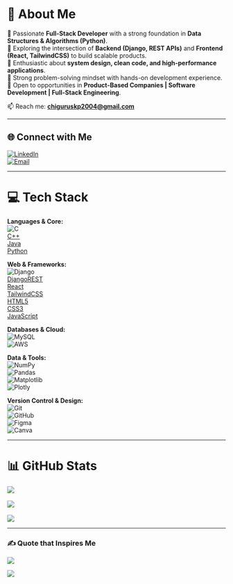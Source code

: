 # 💫 About Me  
🔹 Passionate **Full-Stack Developer** with a strong foundation in **Data Structures & Algorithms (Python)**.  
🔹 Exploring the intersection of **Backend (Django, REST APIs)** and **Frontend (React, TailwindCSS)** to build scalable products.  
🔹 Enthusiastic about **system design, clean code, and high-performance applications**.  
🔹 Strong problem-solving mindset with hands-on development experience.  
🔹 Open to opportunities in **Product-Based Companies | Software Development | Full-Stack Engineering**.  

📫 Reach me: **chiguruskp2004@gmail.com**  

---

## 🌐 Connect with Me  
[![LinkedIn](https://img.shields.io/badge/LinkedIn-%230077B5.svg?logo=linkedin&logoColor=white)](https://linkedin.com/in/chsakethkumar)  
[![Email](https://img.shields.io/badge/Email-D14836?logo=gmail&logoColor=white)](mailto:chiguruskp2004@gmail.com)  

---

# 💻 Tech Stack  

**Languages & Core:**  
![C](https://img.shields.io/badge/C-%2300599C.svg?style=for-the-badge&logo=c&logoColor=white)  
[C++](https://img.shields.io/badge/c++-%2300599C.svg?style=for-the-badge&logo=c%2B%2B&logoColor=white)  
[Java](https://img.shields.io/badge/java-%23ED8B00.svg?style=for-the-badge&logo=openjdk&logoColor=white)  
[Python](https://img.shields.io/badge/python-%2314354C.svg?style=for-the-badge&logo=python&logoColor=white)  

**Web & Frameworks:**  
![Django](https://img.shields.io/badge/django-%23092E20.svg?style=for-the-badge&logo=django&logoColor=white)  
[DjangoREST](https://img.shields.io/badge/Django%20REST-%23FF1709.svg?style=for-the-badge&logo=django&logoColor=white)  
[React](https://img.shields.io/badge/react-%2320232a.svg?style=for-the-badge&logo=react&logoColor=%2361DAFB)  
[TailwindCSS](https://img.shields.io/badge/tailwindcss-%2338B2AC.svg?style=for-the-badge&logo=tailwind-css&logoColor=white)  
[HTML5](https://img.shields.io/badge/html5-%23E34F26.svg?style=for-the-badge&logo=html5&logoColor=white)  
[CSS3](https://img.shields.io/badge/css3-%231572B6.svg?style=for-the-badge&logo=css3&logoColor=white)  
[JavaScript](https://img.shields.io/badge/javascript-%23323330.svg?style=for-the-badge&logo=javascript&logoColor=%23F7DF1E)  

**Databases & Cloud:**  
![MySQL](https://img.shields.io/badge/mysql-%2300f.svg?style=for-the-badge&logo=mysql&logoColor=white)  
![AWS](https://img.shields.io/badge/AWS-%23FF9900.svg?style=for-the-badge&logo=amazon-aws&logoColor=white)  

**Data & Tools:**  
![NumPy](https://img.shields.io/badge/numpy-%23013243.svg?style=for-the-badge&logo=numpy&logoColor=white)  
![Pandas](https://img.shields.io/badge/pandas-%23150458.svg?style=for-the-badge&logo=pandas&logoColor=white)  
![Matplotlib](https://img.shields.io/badge/matplotlib-%2300599C.svg?style=for-the-badge&logo=plotly&logoColor=white)  
![Plotly](https://img.shields.io/badge/plotly-%233F4F75.svg?style=for-the-badge&logo=plotly&logoColor=white)  

**Version Control & Design:**  
![Git](https://img.shields.io/badge/git-%23F05033.svg?style=for-the-badge&logo=git&logoColor=white)  
![GitHub](https://img.shields.io/badge/github-%23121011.svg?style=for-the-badge&logo=github&logoColor=white)  
![Figma](https://img.shields.io/badge/figma-%23F24E1E.svg?style=for-the-badge&logo=figma&logoColor=white)  
![Canva](https://img.shields.io/badge/Canva-%2300C4CC.svg?style=for-the-badge&logo=Canva&logoColor=white)  

---

# 📊 GitHub Stats  
![](https://github-readme-stats.vercel.app/api?username=SakethKumar100&theme=swift&hide_border=false&count_private=true)<br/>  
![](https://streak-stats.demolab.com/?user=SakethKumar100&theme=swift&hide_border=false)<br/>  
![](https://github-readme-stats.vercel.app/api/top-langs/?username=SakethKumar100&theme=swift&hide_border=false&layout=compact)  

---

### ✍️ Quote that Inspires Me  
![](https://quotes-github-readme.vercel.app/api?type=horizontal&theme=light)

[![](https://visitcount.itsvg.in/api?id=SakethKumar100&icon=0&color=0)](https://visitcount.itsvg.in)  
